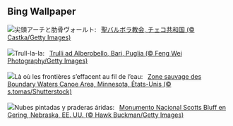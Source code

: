 ## Bing Wallpaper
![](https://www.bing.com/th?id=OHR.SaintBarbaras_JA-JP5804029970_UHD.jpg&w=1000)尖頭アーチと肋骨ヴォールト:&nbsp;&ensp;[聖バルボラ教会, チェコ共和国 (© Castka/Getty Images)](https://www.bing.com/th?id=OHR.SaintBarbaras_JA-JP5804029970_UHD.jpg)
<br><br/>
![](https://www.bing.com/th?id=OHR.TrulliHouses_IT-IT0120917493_UHD.jpg&w=1000)Trull-la-la:&nbsp;&ensp;[Trulli ad Alberobello, Bari, Puglia (© Feng Wei Photography/Getty Images)](https://www.bing.com/th?id=OHR.TrulliHouses_IT-IT0120917493_UHD.jpg)
<br><br/>
![](https://www.bing.com/th?id=OHR.MinnesotaWaters_FR-FR7608099826_UHD.jpg&w=1000)Là où les frontières s’effacent au fil de l’eau:&nbsp;&ensp;[Zone sauvage des Boundary Waters Canoe Area, Minnesota, États-Unis (© s.tomas/Shutterstock)](https://www.bing.com/th?id=OHR.MinnesotaWaters_FR-FR7608099826_UHD.jpg)
<br><br/>
![](https://www.bing.com/th?id=OHR.ScottsBluff_ES-ES9472248274_UHD.jpg&w=1000)Nubes pintadas y praderas áridas:&nbsp;&ensp;[Monumento Nacional Scotts Bluff en Gering, Nebraska, EE. UU. (© Hawk Buckman/Getty Images)](https://www.bing.com/th?id=OHR.ScottsBluff_ES-ES9472248274_UHD.jpg)
<br><br/>
